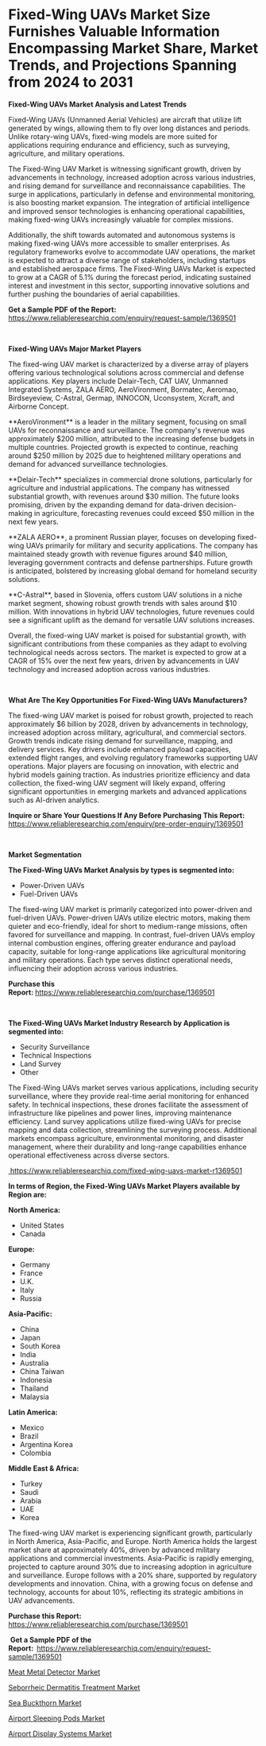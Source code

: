 <p><h1>Fixed-Wing UAVs Market Size Furnishes Valuable Information Encompassing Market Share, Market Trends, and Projections Spanning from 2024 to 2031</h1></p><p><strong>Fixed-Wing UAVs Market Analysis and Latest Trends</strong></p>
<p><p>Fixed-Wing UAVs (Unmanned Aerial Vehicles) are aircraft that utilize lift generated by wings, allowing them to fly over long distances and periods. Unlike rotary-wing UAVs, fixed-wing models are more suited for applications requiring endurance and efficiency, such as surveying, agriculture, and military operations. </p><p>The Fixed-Wing UAV Market is witnessing significant growth, driven by advancements in technology, increased adoption across various industries, and rising demand for surveillance and reconnaissance capabilities. The surge in applications, particularly in defense and environmental monitoring, is also boosting market expansion. The integration of artificial intelligence and improved sensor technologies is enhancing operational capabilities, making fixed-wing UAVs increasingly valuable for complex missions.</p><p>Additionally, the shift towards automated and autonomous systems is making fixed-wing UAVs more accessible to smaller enterprises. As regulatory frameworks evolve to accommodate UAV operations, the market is expected to attract a diverse range of stakeholders, including startups and established aerospace firms. The Fixed-Wing UAVs Market is expected to grow at a CAGR of 5.1% during the forecast period, indicating sustained interest and investment in this sector, supporting innovative solutions and further pushing the boundaries of aerial capabilities.</p></p>
<p><strong>Get a Sample PDF of the Report:&nbsp;</strong> <a href="https://www.reliableresearchiq.com/enquiry/request-sample/1369501?utm_campaign=1094&utm_medium=2&utm_source=Github&utm_content=ia&utm_term=17112024&utm_id=fixed-wing-uavs">https://www.reliableresearchiq.com/enquiry/request-sample/1369501</a></p>
<p>&nbsp;</p>
<p><strong>Fixed-Wing UAVs Major Market Players</strong></p>
<p><p>The fixed-wing UAV market is characterized by a diverse array of players offering various technological solutions across commercial and defense applications. Key players include Delair-Tech, CAT UAV, Unmanned Integrated Systems, ZALA AERO, AeroVironment, Bormatec, Aeromao, Birdseyeview, C-Astral, Germap, INNOCON, Uconsystem, Xcraft, and Airborne Concept.</p><p>**AeroVironment** is a leader in the military segment, focusing on small UAVs for reconnaissance and surveillance. The company's revenue was approximately $200 million, attributed to the increasing defense budgets in multiple countries. Projected growth is expected to continue, reaching around $250 million by 2025 due to heightened military operations and demand for advanced surveillance technologies.</p><p>**Delair-Tech** specializes in commercial drone solutions, particularly for agriculture and industrial applications. The company has witnessed substantial growth, with revenues around $30 million. The future looks promising, driven by the expanding demand for data-driven decision-making in agriculture, forecasting revenues could exceed $50 million in the next few years.</p><p>**ZALA AERO**, a prominent Russian player, focuses on developing fixed-wing UAVs primarily for military and security applications. The company has maintained steady growth with revenue figures around $40 million, leveraging government contracts and defense partnerships. Future growth is anticipated, bolstered by increasing global demand for homeland security solutions.</p><p>**C-Astral**, based in Slovenia, offers custom UAV solutions in a niche market segment, showing robust growth trends with sales around $10 million. With innovations in hybrid UAV technologies, future revenues could see a significant uplift as the demand for versatile UAV solutions increases.</p><p>Overall, the fixed-wing UAV market is poised for substantial growth, with significant contributions from these companies as they adapt to evolving technological needs across sectors. The market is expected to grow at a CAGR of 15% over the next few years, driven by advancements in UAV technology and increased adoption across various industries.</p></p>
<p>&nbsp;</p>
<p><strong>What Are The Key Opportunities For Fixed-Wing UAVs Manufacturers?</strong></p>
<p><p>The fixed-wing UAV market is poised for robust growth, projected to reach approximately $6 billion by 2028, driven by advancements in technology, increased adoption across military, agricultural, and commercial sectors. Growth trends indicate rising demand for surveillance, mapping, and delivery services. Key drivers include enhanced payload capacities, extended flight ranges, and evolving regulatory frameworks supporting UAV operations. Major players are focusing on innovation, with electric and hybrid models gaining traction. As industries prioritize efficiency and data collection, the fixed-wing UAV segment will likely expand, offering significant opportunities in emerging markets and advanced applications such as AI-driven analytics.</p></p>
<p><strong>Inquire or Share Your Questions If Any Before Purchasing This Report:</strong> <a href="https://www.reliableresearchiq.com/enquiry/pre-order-enquiry/1369501?utm_campaign=1094&utm_medium=2&utm_source=Github&utm_content=ia&utm_term=17112024&utm_id=fixed-wing-uavs">https://www.reliableresearchiq.com/enquiry/pre-order-enquiry/1369501</a></p>
<p>&nbsp;</p>
<p><strong>Market Segmentation</strong></p>
<p><strong>The Fixed-Wing UAVs Market Analysis by types is segmented into:</strong></p>
<p><ul><li>Power-Driven UAVs</li><li>Fuel-Driven UAVs</li></ul></p>
<p><p>The fixed-wing UAV market is primarily categorized into power-driven and fuel-driven UAVs. Power-driven UAVs utilize electric motors, making them quieter and eco-friendly, ideal for short to medium-range missions, often favored for surveillance and mapping. In contrast, fuel-driven UAVs employ internal combustion engines, offering greater endurance and payload capacity, suitable for long-range applications like agricultural monitoring and military operations. Each type serves distinct operational needs, influencing their adoption across various industries.</p></p>
<p><strong>Purchase this Report:&nbsp;</strong><a href="https://www.reliableresearchiq.com/purchase/1369501?utm_campaign=1094&utm_medium=2&utm_source=Github&utm_content=ia&utm_term=17112024&utm_id=fixed-wing-uavs">https://www.reliableresearchiq.com/purchase/1369501</a></p>
<p>&nbsp;</p>
<p><strong>The Fixed-Wing UAVs Market Industry Research by Application is segmented into:</strong></p>
<p><ul><li>Security Surveillance</li><li>Technical Inspections</li><li>Land Survey</li><li>Other</li></ul></p>
<p><p>The Fixed-Wing UAVs market serves various applications, including security surveillance, where they provide real-time aerial monitoring for enhanced safety. In technical inspections, these drones facilitate the assessment of infrastructure like pipelines and power lines, improving maintenance efficiency. Land survey applications utilize fixed-wing UAVs for precise mapping and data collection, streamlining the surveying process. Additional markets encompass agriculture, environmental monitoring, and disaster management, where their durability and long-range capabilities enhance operational effectiveness across diverse sectors.</p></p>
<p><a href="https://www.reliableresearchiq.com/fixed-wing-uavs-market-r1369501?utm_campaign=1094&utm_medium=2&utm_source=Github&utm_content=ia&utm_term=17112024&utm_id=fixed-wing-uavs">&nbsp;https://www.reliableresearchiq.com/fixed-wing-uavs-market-r1369501</a></p>
<p><strong>In terms of Region, the Fixed-Wing UAVs Market Players available by Region are:</strong></p>
<p>
    <p> <strong> North America: </strong>
        <ul>
            <li>United States</li>
            <li>Canada</li>
        </ul>
        </p> 
    <p> <strong> Europe: </strong>
        <ul>
            <li>Germany</li>
            <li>France</li>
            <li>U.K.</li>
            <li>Italy</li>
            <li>Russia</li>
        </ul>
        </p> 
    <p> <strong> Asia-Pacific: </strong>
        <ul>
            <li>China</li>
            <li>Japan</li>
            <li>South Korea</li>
            <li>India</li>
            <li>Australia</li>
            <li>China Taiwan</li>
            <li>Indonesia</li>
            <li>Thailand</li>
            <li>Malaysia</li>
        </ul>
        </p> 
    <p> <strong> Latin America: </strong>
        <ul>
            <li>Mexico</li>
            <li>Brazil</li>
            <li>Argentina Korea</li>
            <li>Colombia</li>
        </ul>
        </p> 
    <p> <strong> Middle East & Africa: </strong>
        <ul>
            <li>Turkey</li>
            <li>Saudi</li>
            <li>Arabia</li>
            <li>UAE</li>
            <li>Korea</li>
        </ul>
    </p>
    </p>
<p><p>The fixed-wing UAV market is experiencing significant growth, particularly in North America, Asia-Pacific, and Europe. North America holds the largest market share at approximately 40%, driven by advanced military applications and commercial investments. Asia-Pacific is rapidly emerging, projected to capture around 30% due to increasing adoption in agriculture and surveillance. Europe follows with a 20% share, supported by regulatory developments and innovation. China, with a growing focus on defense and technology, accounts for about 10%, reflecting its strategic ambitions in UAV advancements.</p></p>
<p><strong>Purchase this Report: </strong><a href="https://www.reliableresearchiq.com/purchase/1369501?utm_campaign=1094&utm_medium=2&utm_source=Github&utm_content=ia&utm_term=17112024&utm_id=fixed-wing-uavs">https://www.reliableresearchiq.com/purchase/1369501</a></p>
<p>&nbsp;<strong>Get a Sample PDF of the Report:&nbsp;&nbsp;</strong><a href="https://www.reliableresearchiq.com/enquiry/request-sample/1369501?utm_campaign=1094&utm_medium=2&utm_source=Github&utm_content=ia&utm_term=17112024&utm_id=fixed-wing-uavs">https://www.reliableresearchiq.com/enquiry/request-sample/1369501</a></p>
<p><strong></strong></p>
<p><p><a href="https://www.linkedin.com/pulse/meat-metal-detector-market-global-insights-regional-analysis-2jadc?utm_campaign=1094&utm_medium=2&utm_source=Github&utm_content=ia&utm_term=17112024&utm_id=fixed-wing-uavs">Meat Metal Detector Market</a></p><p><a href="https://issuu.com/reportprime-2/docs/seborrheic-dermatitis-treatment-mar_7f2482b46e6ba4?utm_campaign=1094&utm_medium=2&utm_source=Github&utm_content=ia&utm_term=17112024&utm_id=fixed-wing-uavs">Seborrheic Dermatitis Treatment Market</a></p><p><a href="https://issuu.com/reportprime-2/docs/sea-buckthorn-market-size-2030.pptx_c803b8893f97b6?utm_campaign=1094&utm_medium=2&utm_source=Github&utm_content=ia&utm_term=17112024&utm_id=fixed-wing-uavs">Sea Buckthorn Market</a></p><p><a href="https://www.linkedin.com/pulse/charting-future-comprehensive-analysis-global-airport-h405c?utm_campaign=1094&utm_medium=2&utm_source=Github&utm_content=ia&utm_term=17112024&utm_id=fixed-wing-uavs">Airport Sleeping Pods Market</a></p><p><a href="https://www.linkedin.com/pulse/airport-display-systems-industry-analysis-report-market-xjzec?utm_campaign=1094&utm_medium=2&utm_source=Github&utm_content=ia&utm_term=17112024&utm_id=fixed-wing-uavs">Airport Display Systems Market</a></p></p>